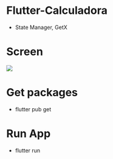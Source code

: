 # Flutter-Calculadora

- State Manager, GetX

# Screen

![](https://i.ibb.co/zNyqddN/Screenshot-1629040757.png)

# Get packages

- flutter pub get

# Run App

- flutter run

